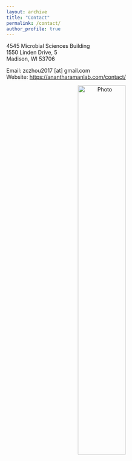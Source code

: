 ```yaml
---
layout: archive
title: "Contact"
permalink: /contact/
author_profile: true
---
```

4545 Microbial Sciences Building <br>
1550 Linden Drive, 5 <br>
Madison, WI 53706 <br>

Email: zczhou2017 [at] gmail.com <br>
Website: https://anantharamanlab.com/contact/

<p align="center">
  <img src="https://github.com/ChaoLab/ChaoLab.github.io/blob/master/images/Google_map_screencut.jpg?raw=true" alt="Photo" style="width: 50%;"/> 
</p>
